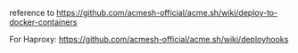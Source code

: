 reference to
https://github.com/acmesh-official/acme.sh/wiki/deploy-to-docker-containers

For Haproxy:
https://github.com/acmesh-official/acme.sh/wiki/deployhooks
